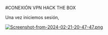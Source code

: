 #CONEXIÓN VPN HACK THE BOX

Una vez iniciemos sesión, 

[![Screenshot-from-2024-02-21-20-47-47.png](https://i.postimg.cc/fy0RJTCG/Screenshot-from-2024-02-21-20-47-47.png)](https://postimg.cc/vxbsKyph)
